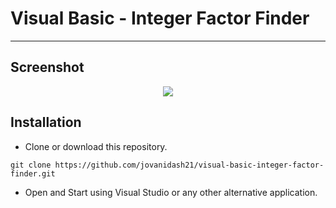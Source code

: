 # Visual Basic - Integer Factor Finder
---

## Screenshot
<p align="center"> 
	<img src="https://raw.githubusercontent.com/jovanidash21/visual-basic-integer-factor-finder/master/screenshot.jpg">
</p>

## Installation
* Clone or download this repository.
```
git clone https://github.com/jovanidash21/visual-basic-integer-factor-finder.git
```
* Open and Start using Visual Studio or any other alternative application.